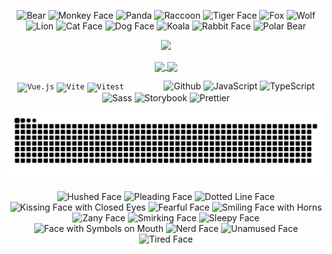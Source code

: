 <!-- 小图标 -->
<p align="center">
  <img src="https://raw.githubusercontent.com/Tarikul-Islam-Anik/Animated-Fluent-Emojis/master/Emojis/Animals/Bear.png" alt="Bear" width="50" height="50" />
  <img src="https://raw.githubusercontent.com/Tarikul-Islam-Anik/Animated-Fluent-Emojis/master/Emojis/Animals/Monkey Face.png" alt="Monkey Face" width="50" height="50" />  
  <img src="https://raw.githubusercontent.com/Tarikul-Islam-Anik/Animated-Fluent-Emojis/master/Emojis/Animals/Panda.png" alt="Panda" width="50" height="50" />  
  <img src="https://raw.githubusercontent.com/Tarikul-Islam-Anik/Animated-Fluent-Emojis/master/Emojis/Animals/Raccoon.png" alt="Raccoon" width="50" height="50" />  
  <img src="https://raw.githubusercontent.com/Tarikul-Islam-Anik/Animated-Fluent-Emojis/master/Emojis/Animals/Tiger Face.png" alt="Tiger Face" width="50" height="50" />  
  <img src="https://raw.githubusercontent.com/Tarikul-Islam-Anik/Animated-Fluent-Emojis/master/Emojis/Animals/Fox.png" alt="Fox" width="50" height="50" />  
  <img src="https://raw.githubusercontent.com/Tarikul-Islam-Anik/Animated-Fluent-Emojis/master/Emojis/Animals/Wolf.png" alt="Wolf" width="50" height="50" />  
  <img src="https://raw.githubusercontent.com/Tarikul-Islam-Anik/Animated-Fluent-Emojis/master/Emojis/Animals/Lion.png" alt="Lion" width="50" height="50" />  
  <img src="https://raw.githubusercontent.com/Tarikul-Islam-Anik/Animated-Fluent-Emojis/master/Emojis/Animals/Cat Face.png" alt="Cat Face" width="50" height="50" />
  <img src="https://raw.githubusercontent.com/Tarikul-Islam-Anik/Animated-Fluent-Emojis/master/Emojis/Animals/Dog Face.png" alt="Dog Face" width="50" height="50" />
  <img src="https://raw.githubusercontent.com/Tarikul-Islam-Anik/Animated-Fluent-Emojis/master/Emojis/Animals/Koala.png" alt="Koala" width="50" height="50" />  
  <img src="https://raw.githubusercontent.com/Tarikul-Islam-Anik/Animated-Fluent-Emojis/master/Emojis/Animals/Rabbit Face.png" alt="Rabbit Face" width="50" height="50" />  
  <img src="https://raw.githubusercontent.com/Tarikul-Islam-Anik/Animated-Fluent-Emojis/master/Emojis/Animals/Polar Bear.png" alt="Polar Bear" width="50" height="50" />
</p>

<!-- 打字机 -->
<p align="center">
    <img width="800" src="https://readme-typing-svg.demolab.com?font=Orbitron&pause=3000&center=true&color=ff9943&vCenter=true&repeat=true&width=435&lines=Welcome+to+my+GitHub+page+." />
</p>

<!-- 个人信息 -->
<p align="center">
  <a href="https://github.com/Breezli">
    <img height=200 align="center" src="https://github-readme-stats.vercel.app/api?username=Breezli&show_icons=true&theme=flag-india" />
  </a>
  <a href="https://github.com/Breezli">
    <img height=200 align="center" src="https://github-readme-stats.vercel.app/api/top-langs?username=Breezli&layout=compact&langs_count=8&card_width=344&theme=flag-india" />
  </a>
</p>

<!-- 技术栈动态图 -->
<p align="center">
  <code><img width="50" src="https://user-images.githubusercontent.com/25181517/117448124-a2da9800-af3e-11eb-85d2-bd1b69b65603.png" alt="Vue.js" title="Vue.js"/></code>
  <code><img width="50" src="https://github-production-user-asset-6210df.s3.amazonaws.com/62091613/261395532-b40892ef-efb8-4b0e-a6b5-d1cfc2f3fc35.png" alt="Vite" title="Vite"/></code>
  <code><img width="50" src="https://cn.vitest.dev/favicon.ico" alt="Vitest" title="Vitest"/></code>
  <img src="https://techstack-generator.vercel.app/github-icon.svg" alt="Github" title="Github" width="63" height="63" style="margin-left: 60px;" />
  <img src="https://techstack-generator.vercel.app/js-icon.svg" alt="JavaScript" title="JavaScript" width="63" height="63" />
  <img src="https://techstack-generator.vercel.app/ts-icon.svg" alt="TypeScript" title="TypeScript" width="63" height="63" />
  <img src="https://techstack-generator.vercel.app/sass-icon.svg" alt="Sass" title="Sass" width="63" height="63" />
  <img src="https://techstack-generator.vercel.app/storybook-icon.svg" alt="Storybook" title="Storybook" width="63" height="63" />
  <img src="https://techstack-generator.vercel.app/prettier-icon.svg" alt="Prettier" title="Prettier" width="63" height="63" />
</p>

<!-- 贡献统计 -->
<!--<p align="center">
  <img height=200 align="center" src="https://github-readme-streak-stats.herokuapp.com?user=Breezli&hide_border=false%C2%A0%C2%A0%E5%81%87&border_radius=5&locale=zh_Hans&short_numbers=false%C2%A0%C2%A0%E5%81%87&date_format=j%20M%5B%20Y%5D&mode=weekly&card_width=500&theme=ayu-light" />
</p>-->

<!-- 贪吃蛇 -->
<picture>
  <source media="(prefers-color-scheme: dark)" srcset="https://raw.githubusercontent.com/Breezli/Breezli/output/github-contribution-grid-snake-dark.svg">
  <source media="(prefers-color-scheme: light)" srcset="https://raw.githubusercontent.com/Breezli/Breezli/output/github-contribution-grid-snake.svg">
  <img alt="github contribution grid snake animation" src="https://raw.githubusercontent.com/Breezli/Breezli/output/github-contribution-grid-snake.svg">
</picture>

<!-- 小图标 -->
<p align="center">
  <img src="https://raw.githubusercontent.com/Tarikul-Islam-Anik/Animated-Fluent-Emojis/master/Emojis/Smilies/Hushed Face.png" alt="Hushed Face" width="50" height="50" />
  <img src="https://raw.githubusercontent.com/Tarikul-Islam-Anik/Animated-Fluent-Emojis/master/Emojis/Smilies/Pleading Face.png" alt="Pleading Face" width="50" height="50" />  
  <img src="https://raw.githubusercontent.com/Tarikul-Islam-Anik/Animated-Fluent-Emojis/master/Emojis/Smilies/Dotted Line Face.png" alt="Dotted Line Face" width="50" height="50" />  
  <img src="https://raw.githubusercontent.com/Tarikul-Islam-Anik/Animated-Fluent-Emojis/master/Emojis/Smilies/Kissing Face with Closed Eyes.png" alt="Kissing Face with Closed Eyes" width="50" height="50" />  
  <img src="https://raw.githubusercontent.com/Tarikul-Islam-Anik/Animated-Fluent-Emojis/master/Emojis/Smilies/Fearful Face.png" alt="Fearful Face" width="50" height="50" />  
  <img src="https://raw.githubusercontent.com/Tarikul-Islam-Anik/Animated-Fluent-Emojis/master/Emojis/Smilies/Smiling Face with Horns.png" alt="Smiling Face with Horns" width="50" height="50" />  
  <img src="https://raw.githubusercontent.com/Tarikul-Islam-Anik/Animated-Fluent-Emojis/master/Emojis/Smilies/Zany Face.png" alt="Zany Face" width="50" height="50" />  
  <img src="https://raw.githubusercontent.com/Tarikul-Islam-Anik/Animated-Fluent-Emojis/master/Emojis/Smilies/Smirking Face.png" alt="Smirking Face" width="50" height="50" />  
  <img src="https://raw.githubusercontent.com/Tarikul-Islam-Anik/Animated-Fluent-Emojis/master/Emojis/Smilies/Sleepy Face.png" alt="Sleepy Face" width="50" height="50" />
  <img src="https://raw.githubusercontent.com/Tarikul-Islam-Anik/Animated-Fluent-Emojis/master/Emojis/Smilies/Face with Symbols on Mouth.png" alt="Face with Symbols on Mouth" width="50" height="50" />
  <img src="https://raw.githubusercontent.com/Tarikul-Islam-Anik/Animated-Fluent-Emojis/master/Emojis/Smilies/Nerd Face.png" alt="Nerd Face" width="50" height="50" />  
  <img src="https://raw.githubusercontent.com/Tarikul-Islam-Anik/Animated-Fluent-Emojis/master/Emojis/Smilies/Unamused Face.png" alt="Unamused Face" width="50" height="50" />  
  <img src="https://raw.githubusercontent.com/Tarikul-Islam-Anik/Animated-Fluent-Emojis/master/Emojis/Smilies/Tired Face.png" alt="Tired Face" width="50" height="50" />
</p>
